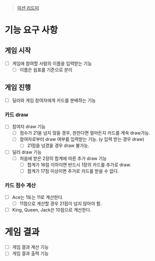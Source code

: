 > [미션 리드미](https://github.com/talmood/private-mission-README/tree/main/%EB%AF%B8%EC%85%98%204%20-%20%EB%B8%94%EB%9E%99%EC%9E%AD)

# 기능 요구 사항

## 게임 시작

 - [ ] 게임에 참여할 사람의 이름을 입력받는 기능
   - [ ] 이름은 쉽표를 기준으로 분리

## 게임 진행

- [ ] 딜러와 게임 참여자에게 카드를 분배하는 기능

### 카드 draw 

- [ ] 참여자 draw 기능
  - [ ] 점수가 21을 넘지 않을 경우, 원한다면 얼마든지 카드를 계속 draw가능.
  - [ ] 참여자로부터 draw 여부를 입력받는 기능. (y 입력 받는 경우 draw)
    - [ ] 21점을 넘겼을 경우 draw 불가능.
- [ ] 딜러 draw 기능
  - [ ] 처음에 받은 2장의 합계에 따른 추가 draw 기능
    - [ ] 합계가 16점 이하이면 반드시 1장의 카드를 추가로 draw.
    - [ ] 합계가 17점 이상이면 추가로 카드를 받을 수 없다.

### 카드 점수 계산

- [ ] Ace는 1또는 11로 계산한다.
  - [ ] 11점으로 계산할 경우 21점이 넘지 않아야 함. 
- [ ] King, Queen, Jack은 10점으로 계산한다.

# 게임 결과

 - [ ] 게임 결과 계산 기능
 - [ ] 게임 결과 출력 기능